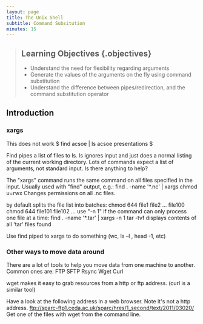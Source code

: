 ```yaml
---
layout: page
title: The Unix Shell
subtitle: Command Subsitution
minutes: 15
---
```

> ## Learning Objectives {.objectives}
>
> * Understand the need for flexibility regarding arguments
> * Generate the values of the arguments on the fly using command substitution
> * Understand the difference between pipes/redirection, and the command substitution operator

## Introduction


### xargs

This does not work
$ find acsoe | ls
acsoe		presentations
$ 

Find pipes a list of files to ls.
ls ignores input and just does a normal listing of the current working directory.
Lots of commands expect a list of arguments, not standard input. Is there anything to help?


The "xargs" command runs the same command on all files specified in the input.
Usually used with "find" output, e.g.:
find . -name '*.nc' | xargs chmod u=rwx
Changes permissions on all .nc files.

by default splits the file list into batches:
chmod 644 file1 file2 … file100
chmod 644 file101 file102 … 
use "-n 1" if the command can only process one file at a time:
find . -name '*.tar' | xargs -n 1 tar -tvf
displays contents of all 'tar' files found


Use find piped to xargs to do something (wc, ls –l , head -1, etc)

### Other ways to move data around

There are a lot of tools to help you move data from one machine to another. Common ones are:
FTP
SFTP
Rsync
Wget
Curl

wget makes it easy to grab resources from a http or ftp address.
(curl is a similar tool)

Have a look at the following address in a web browser. Note it's not a http address.
 ftp://sparc-ftp1.ceda.ac.uk/sparc/hres/1_second/text/2011/03020/
 Get one of the files with wget from the command line.










